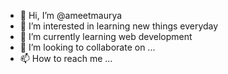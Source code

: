 - 👋 Hi, I’m @ameetmaurya
- 👀 I’m interested in learning new things everyday
- 🌱 I’m currently learning web development
- 💞️ I’m looking to collaborate on ...
- 📫 How to reach me ...

<!---
ameetmaurya/ameetmaurya is a ✨ special ✨ repository because its `README.md` (this file) appears on your GitHub profile.
You can click the Preview link to take a look at your changes.
--->
